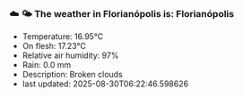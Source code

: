 ### ☁️ 🌤️  The weather in Florianópolis is: Florianópolis

- Temperature: 16.95°C
- On flesh: 17.23°C
- Relative air humidity: 97%
- Rain: 0.0 mm
- Description: Broken clouds
- last updated: 2025-08-30T06:22:46.598626
